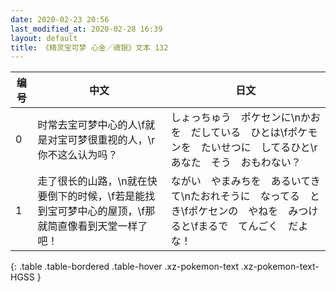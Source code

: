 ```yaml
---
date: 2020-02-23 20:56
last_modified_at: 2020-02-28 16:39
layout: default
title: 《精灵宝可梦 心金／魂银》文本 132
---
```

| 编号 | 中文 | 日文 |
| ---- | ---- | ---- |
| 0 | 时常去宝可梦中心的人\f就是对宝可梦很重视的人，\r你不这么认为吗？ | しょっちゅう　ポケセンに\nかおを　だしている　ひとは\fポケモンを　たいせつに　してるひと\rあなた　そう　おもわない？ |
| 1 | 走了很长的山路，\n就在快要倒下的时候，\f若是能找到宝可梦中心的屋顶，\f那就简直像看到天堂一样了吧！ | ながい　やまみちを　あるいてきて\nたおれそうに　なってる　とき\fポケセンの　やねを　みつけると\fまるで　てんごく　だよな！ |
{: .table .table-bordered .table-hover .xz-pokemon-text .xz-pokemon-text-HGSS }